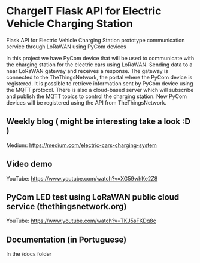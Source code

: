 # ChargeIT Flask API for Electric Vehicle Charging Station
Flask API for Electric Vehicle Charging Station prototype communication service through LoRaWAN using PyCom devices

In this project we have PyCom device that will be used to communicate with the charging station for the electric cars using LoRaWAN. Sending data to a near LoRaWAN gateway and receives a response. The gateway is connected to the TheThingsNetwork, the portal where the PyCom device is registered. It is possible to retrieve information sent by PyCom device using the MQTT protocol. There is also a cloud-based server which will subscribe and publish the MQTT topics to control the charging station. New PyCom devices will be registered using the API from TheThingsNetwork.

## Weekly blog ( might be interesting take a look :D )
Medium: https://medium.com/electric-cars-charging-system

## Video demo
YouTube: https://www.youtube.com/watch?v=XG59whKe2Z8

## PyCom LED test using LoRaWAN public cloud service (thethingsnetwork.org)
YouTube: https://www.youtube.com/watch?v=TKJ5sFKDq8c

## Documentation (in Portuguese)
In the /docs folder